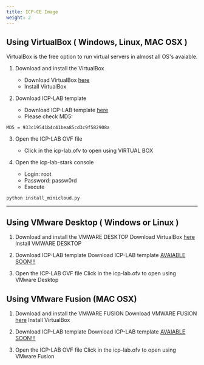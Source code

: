 ```yaml
---
title: ICP-CE Image
weight: 2
---
```


## Using VirtualBox ( Windows, Linux, MAC OSX )

VirtualBox is the free option to run virtual servers in almost all OS's avaiable.

1. Download and install the VirtualBox
    - Download VirtualBox [here](https://www.virtualbox.org/wiki/Downloads)
    - Install VirtualBox


2. Download ICP-LAB template
    - Download ICP-LAB template [here](https://s3-api.wdc-us-geo.objectstorage.softlayer.net/jmbarros-minicloud/icp-lab-stark.ova)
    - Please check MD5:
```
MD5 = 933c19541b4c41bea85cd3c9f582908a
````


3. Open the ICP-LAB OVF file 
    - Click in the icp-lab.ofv to open using VIRTUAL BOX


4. Open the icp-lab-stark console
    - Login: root
    - Password: passw0rd
    - Execute 
````
python install_minicloud.py
````
    



------------------------

## Using VMware Desktop ( Windows or Linux )

1. Download and install the VMWARE DESKTOP
Download VirtualBox [here](https://www.virtualbox.org/wiki/Downloads)
Install VMWARE DESKTOP

2. Download ICP-LAB template
Download ICP-LAB template [AVAIABLE SOON!!!]()

3. Open the ICP-LAB OVF file 
Click in the icp-lab.ofv to open using VMware Desktop

## Using VMware Fusion (MAC OSX)

1. Download and install the VMWARE FUSION
Download VMWARE FUSION [here](https://www.virtualbox.org/wiki/Downloads)
Install VirtualBox

2. Download ICP-LAB template
Download ICP-LAB template [AVAIABLE SOON!!!]()

3. Open the ICP-LAB OVF file 
Click in the icp-lab.ofv to open using VMware Fusion

